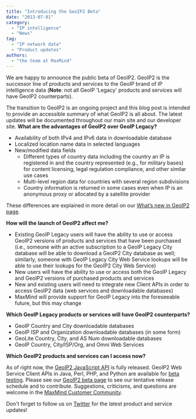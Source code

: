 ```yaml
---
title: "Introducing the GeoIP2 Beta"
date: "2013-07-01"
category:
  - "IP intelligence"
  - "News"
tag:
  - "IP network data"
  - "Product updates"
authors:
  - "the team at MaxMind"
---
```


We are happy to announce the public beta of GeoIP2. GeoIP2 is the successor line
of products and services to the GeoIP brand of IP intelligence data (**Note**:
not all GeoIP 'Legacy' products and services will have GeoIP2 counterparts).

The transition to GeoIP2 is an ongoing project and this blog post is intended to
provide an accessible summary of what GeoIP2 is all about. The latest updates
will be documented throughout our main site and our developer site. **What are
the advantages of GeoIP2 over GeoIP Legacy?**

- Availability of both IPv4 and IPv6 data in downloadable database
- Localized location name data in selected languages
- New/modified data fields
  - Different types of country data including the country an IP is registered in
    and the country represented (e.g., for military bases) for content
    licensing, legal regulation compliance, and other similar use cases
  - Multi-level region data for countries with several region subdivisions
  - Country information is returned in some cases even when IP is an anonymous
    proxy or allocated by a satellite provider

These differences are explained in more detail on our
[What’s new in GeoIP2 page](https://dev.maxmind.com/geoip/geoip2/whats-new-in-geoip2/).

**How will the launch of GeoIP2 affect me?**

- Existing GeoIP Legacy users will have the ability to use or access GeoIP2
  versions of products and services that have been purchased (i.e., someone with
  an active subscription to a GeoIP Legacy City database will be able to
  download a GeoIP2 City database as well; similarly, someone with GeoIP Legacy
  City Web Service lookups will be able to use their lookups for the GeoIP2 City
  Web Service)
- New users will have the ability to use or access both the GeoIP Legacy and
  GeoIP2 versions of purchased products and services
- New and existing users will need to integrate new Client APIs in order to
  access GeoIP2 data (web services and downloadable databases)
- MaxMind will provide support for GeoIP Legacy into the foreseeable future, but
  this may change

**Which GeoIP Legacy products or services will have GeoIP2 counterparts?**

- GeoIP Country and City downloadable databases
- GeoIP ISP and Organization downloadable databases (in some form)
- GeoLite Country, City, and AS Num downloadable databases
- GeoIP Country, City/ISP/Org, and Omni Web Services

<!--lint disable no-emphasis-as-heading-->

**Which GeoIP2 products and services can I access now?**

As of right now, the
[GeoIP2 JavaScript API](”https://www.maxmind.com/en/javascript”) is fully
released. GeoIP2 Web Service Client APIs in Java, Perl, PHP, and Python are
available for [beta testing](https://www.maxmind.com/en/geoip2_beta). Please see
our [GeoIP2 beta page](https://www.maxmind.com/en/geoip2_beta) to see our
tentative release schedule and to contribute. Suggestions, criticisms, and
questions are welcome in the
[MaxMind Customer Community](https://getsatisfaction.com/maxmind).

Don't forget to follow us on [Twitter](https://twitter.com/maxmind) for the
latest product and service updates!
